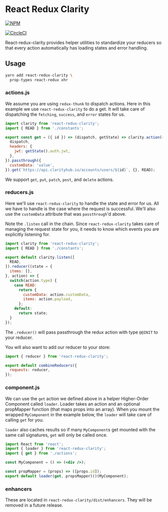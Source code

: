 # React Redux Clarity

[![NPM](https://nodei.co/npm/react-redux-clarity.png)](https://nodei.co/npm/react-redux-clarity/)

[![CircleCI](https://circleci.com/gh/clarityhub/react-redux-clarity/tree/master.svg?style=svg&circle-token=bb12ad3dce1b089d3cfec99839a2bbd0eda5b322)](https://circleci.com/gh/clarityhub/react-redux-clarity/tree/master)

React-redux-clarity provides helper utilities to standardize your reducers so that every action automatically has loading states and error handling.

## Usage

```sh
yarn add react-redux-clarity \
  prop-types react-redux xhr
```

### actions.js

We assume you are using `redux-thunk` to dispatch actions. Here in this
example we use `react-redux-clarity` to do a get. It will take care of
dispatching the `fetching`, `success`, and `error` states for us.

```js
import clarity from 'react-redux-clarity';
import { READ } from './constants';

export const get = ({ id }) => (dispatch, getState) => clarity.action({
  dispatch,
  headers: {
    jwt: getState().auth.jwt,
  },
}).passthrough({
  customData: 'value',
}).get(`https://api.clarityhub.io/accounts/users/${id}`, {}, READ);
```

We support `get`, `put`, `patch`, `post`, and `delete` actions.

### reducers.js

Here we'll use `react-redux-clarity` to handle the state and error for us. All we have to handle is the case where the request is successful. We'll also use the `customData` attribute that was `passthrough`'d above.

Note the `.listen` call in the chain. Since `react-redux-clarity` takes care of managing the request state for you, it needs to know which events you are explicitly listening for.

```js
import clarity from 'react-redux-clarity';
import { READ } from './constants';

export default clarity.listen([
  READ,
]).reducer((state = {
  items: [],
}, action) => {
  switch(action.type) {
    case READ:
      return {
        customData: action.customData,
        items: action.payload,
      };
    default:
      return state;
  }
});
```

The `.reducer()` will pass passthrough the redux action with type `@@INIT` to your reducer.

You will also want to add our reducer to your store:

```js
import { reducer } from 'react-redux-clarity';

export default combineReducers({
  requests: reducer,
});
```

### component.js

We can use the `get` action we defined above in a helper Higher-Order Component called `loader`. Loader takes an action and an optional propMapper function (that maps props into an array). When you mount the wrapped `MyComponent` in the example below, the `loader` will take care of calling `get` for you.

`loader` also caches results so if many `MyComponent`s get mounted with the same call signatures, `get` will only be called once.

```jsx
import React from 'react';
import { loader } from 'react-redux-clarity';
import { get } from './actions';

const MyComponent = () => (<div />);

const propMapper = (props) => ([props.id]);
export default loader(get, propsMapper)()(MyComponent);
```

### enhancers

These are located in `react-redux-clarity/dist/enhancers`. They will be removed in a future release.
